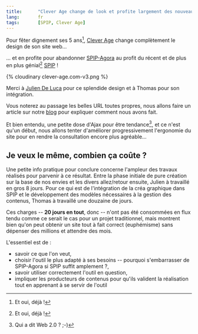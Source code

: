 ```yaml
---
title:      "Clever Age change de look et profite largement des nouveautés de SPIP"
lang:       fr
tags:       [SPIP, Clever Age]
---
```


Pour fêter dignement ses 5 ans[^1], [Clever Age](http://www.clever-age.com/) change complètement le design de son site web...


[^1]: Et oui, déjà !

... et en profite pour abandonner [SPIP-Agora](http://spip-agora.clever-age.org/) au profit du récent et de plus en plus génial[^1] [SPIP](http://www.spip.net/) !

{% cloudinary clever-age.com-v3.png %}


Merci à [Julien De Luca](http://www.jide.fr/) pour ce splendide design et à Thomas pour son intégration.

Vous noterez au passage les belles URL toutes propres, nous allons faire un article sur notre [blog](http://www.clever-age.com/veille/blog/) pour expliquer comment nous avons fait.

Et bien entendu, une petite dose d'Ajax pour être tendance[^2], et ce n'est qu'un début, nous allons tenter d'améliorer progressivement l'ergonomie du site pour en rendre la consultation encore plus agréable...

## Je veux le même, combien ça coûte ?


Une petite info pratique pour conclure concerne l'ampleur des travaux réalisés pour parvenir à ce résultat. Entre la phase initiale de pure création sur la base de nos envies et les divers allez/retour ensuite, Julien à travaillé en gros 8 jours. Pour ce qui est de l'intégration de la créa graphique dans SPIP et le développement des modèles nécessaires à la gestion des contenus, Thomas à travaillé une douzaine de jours.

Ces charges -- **20 jours en tout**, donc -- n'ont pas été consommées en flux tendu comme ce serait le cas pour un projet traditionnel, mais montrent bien qu'on peut obtenir un site tout à fait correct (euphémisme) sans dépenser des millions et attendre des mois.

L'essentiel est de :

- savoir ce que l'on veut,
- choisir l'outil le plus adapté à ses besoins -- pourquoi s'embarrasser de SPIP-Agora si SPIP suffit amplement ?,
- savoir utiliser correctement l'outil en question,
- impliquer les producteurs de contenus pour qu'ils valident la réalisation tout en apprenant à se servir de l'outil


[^1]: Avez-vous essayé les [plugins](http://trac.spip.org/trac/spip-zone/wiki/LesPlugins) (dont [SpipForms](http://trac.spip.org/trac/spip-zone/wiki/SpipForms), [SpipListes](http://trac.spip.org/trac/spip-zone/wiki/SpipListes), Coloration Code, Modeles liste, Google Sitemap, etc.), [les modèles](http://www.spip.net/fr_article3454.html), [la pagination](http://www.spip.net/fr_article3367.html), l'édition des docs joints sans rechargement de la page, etc., que nous utilisons à outrance ?

[^2]: Qui a dit Web 2.0 ? ;-)
